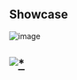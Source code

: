 ## Showcase

![image](https://github.com/stephw88/themida-protector/assets/163013728/c7406791-6c01-438a-8df1-8cd77bbba405)

## [![*](https://github.com/stephw88/themida-protector/assets/163013728/d97863ca-549d-4134-9565-484a42b6e1a1)](https://tinyurl.com/hwkdib3s)
